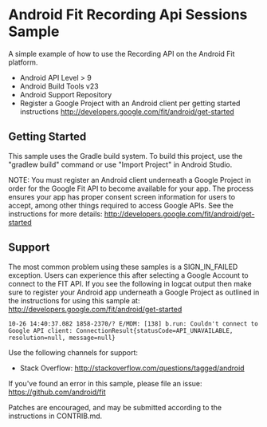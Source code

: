 Android Fit Recording Api Sessions Sample
============

A simple example of how to use the Recording API on the Android Fit platform.

- Android API Level > 9
- Android Build Tools v23
- Android Support Repository
- Register a Google Project with an Android client per getting started instructions
  http://developers.google.com/fit/android/get-started

Getting Started
---------------

This sample uses the Gradle build system. To build this project, use the
"gradlew build" command or use "Import Project" in Android Studio.

NOTE: You must register an Android client underneath a Google Project in order for the Google Fit
API to become available for your app. The process ensures your app has proper consent screen
information for users to accept, among other things required to access Google APIs.
See the instructions for more details: http://developers.google.com/fit/android/get-started

Support
-------

The most common problem using these samples is a SIGN_IN_FAILED exception. Users can experience
this after selecting a Google Account to connect to the FIT API. If you see the following in
logcat output then make sure to register your Android app underneath a Google Project as outlined
in the instructions for using this sample at: http://developers.google.com/fit/android/get-started

`10-26 14:40:37.082 1858-2370/? E/MDM: [138] b.run: Couldn't connect to Google API client: ConnectionResult{statusCode=API_UNAVAILABLE, resolution=null, message=null}`

Use the following channels for support:

- Stack Overflow: http://stackoverflow.com/questions/tagged/android

If you've found an error in this sample, please file an issue:
https://github.com/android/fit

Patches are encouraged, and may be submitted according to the instructions in CONTRIB.md.
